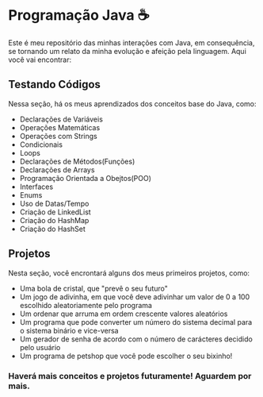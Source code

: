 # Programação Java ☕
Este é meu repositório das minhas interações com Java, em consequência, se tornando um relato da minha evolução e afeição pela linguagem. Aqui você vai encontrar:

## Testando Códigos
Nessa seção, há os meus aprendizados dos conceitos base do Java, como:

* Declarações de Variáveis
* Operações Matemáticas
* Operações com Strings
* Condicionais
* Loops
* Declarações de Métodos(Funções)
* Declarações de Arrays
* Programação Orientada a Obejtos(POO)
* Interfaces
* Enums
* Uso de Datas/Tempo
* Criação de LinkedList
* Criação do HashMap
* Criação do HashSet

## Projetos
Nesta seção, você encrontará alguns dos meus primeiros projetos, como:

* Uma bola de cristal, que "prevê o seu futuro"
* Um jogo de adivinha, em que você deve adivinhar um valor de 0 a 100 escolhido aleatoriamente pelo programa
* Um ordenar que arruma em ordem crescente valores aleatórios
* Um programa que pode converter um número do sistema decimal para o sistema binário e vice-versa
* Um gerador de senha de acordo com o número de carácteres decidido pelo usuário
* Um programa de petshop que você pode escolher o seu bixinho!

### Haverá mais conceitos e projetos futuramente! Aguardem por mais.
